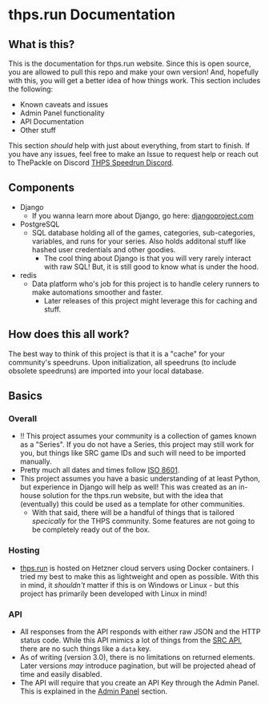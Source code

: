 # thps.run Documentation

## What is this?
This is the documentation for thps.run website. Since this is open source, you are allowed to pull this repo and make your own version! And, hopefully with this, you will get a better idea of how things work. This section includes the following:

*   Known caveats and issues
*   Admin Panel functionality
*   API Documentation
*   Other stuff

This section *should* help with just about everything, from start to finish. If you have any issues, feel free to make an Issue to request help or reach out to ThePackle on Discord [THPS Speedrun Discord](https://thps.run/discord).

## Components
*   Django
    *   If you wanna learn more about Django, go here: [djangoproject.com](https://www.djangoproject.com/)
*   PostgreSQL
    *   SQL database holding all of the games, categories, sub-categories, variables, and runs for your series. Also holds additonal stuff like hashed user credentials and other goodies.
        *   The cool thing about Django is that you will very rarely interact with raw SQL! But, it is still good to know what is under the hood.
*   redis
    *   Data platform who's job for this project is to handle celery runners to make automations smoother and faster.
        *   Later releases of this project might leverage this for caching and stuff.


## How does this all work?
The best way to think of this project is that it is a "cache" for your community's speedruns. Upon initialization, all speedruns (to include obsolete speedruns) are imported into your local database.


## Basics
### Overall
*   !! This project assumes your community is a collection of games known as a "Series". If you do not have a Series, this project may still work for you, but things like SRC game IDs and such will need to be imported manually.
*   Pretty much all dates and times follow [ISO 8601](https://en.wikipedia.org/wiki/ISO_8601).
*   This project assumes you have a basic understanding of at least Python, but experience in Django will help as well! This was created as an in-house solution for the thps.run website, but with the idea that (eventually) this could be used as a template for other communities.
    *   With that said, there will be a handful of things that is tailored *specically* for the THPS community. Some features are not going to be completely ready out of the box.


### Hosting
*   [thps.run](https://thps.run) is hosted on Hetzner cloud servers using Docker containers. I tried my best to make this as lightweight and open as possible. With this in mind, it *shouldn't* matter if this is on Windows or Linux - but this project has primarily been developed with Linux in mind!


### API
*   All responses from the API responds with either raw JSON and the HTTP status code. While this API mimics a lot of things from the [SRC API](https://github.com/speedruncomorg/api), there are no such things like a `data` key.
*   As of writing (version 3.0), there is no limitations on returned elements. Later versions *may* introduce pagination, but will be projected ahead of time and easily disabled.
*   The API will require that you create an API Key through the Admin Panel. This is explained in the [Admin Panel](AdminPanel.md) section.

